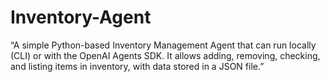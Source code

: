 # Inventory-Agent
“A simple Python-based Inventory Management Agent that can run locally (CLI) or with the OpenAI Agents SDK. It allows adding, removing, checking, and listing items in inventory, with data stored in a JSON file.”
